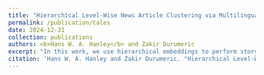 ```yaml
---
title: "Hierarchical Level-Wise News Article Clustering via Multilingual Matryoshka Embeddings"
permalink: /publication/tales
date: 2024-12-31
collection: publications
authors: <b>Hans W. A. Hanley</b> and Zakir Durumeric
excerpt: "In this work, we use hierarchical embeddings to perform story, topic, and theme analysis and detection."
citation: 'Hans W. A. Hanley and Zakir Durumeric. "Hierarchical Level-Wise News Article Clustering via Multilingual Matryoshka Embeddings."'
---
```


